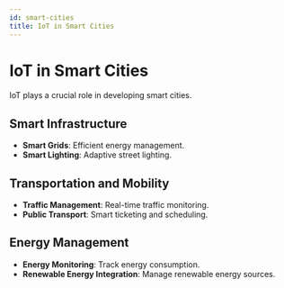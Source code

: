 ```yaml
---
id: smart-cities
title: IoT in Smart Cities
---
```


# IoT in Smart Cities

IoT plays a crucial role in developing smart cities.

## Smart Infrastructure

- **Smart Grids**: Efficient energy management.
- **Smart Lighting**: Adaptive street lighting.

## Transportation and Mobility

- **Traffic Management**: Real-time traffic monitoring.
- **Public Transport**: Smart ticketing and scheduling.

## Energy Management

- **Energy Monitoring**: Track energy consumption.
- **Renewable Energy Integration**: Manage renewable energy sources.
